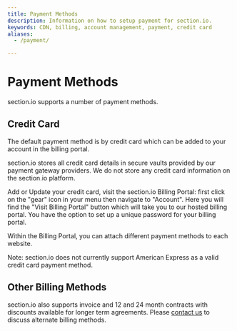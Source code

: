 ```yaml
---
title: Payment Methods
description: Information on how to setup payment for section.io.
keywords: CDN, billing, account management, payment, credit card
aliases:
  - /payment/

---
```

Payment Methods
=================================

section.io supports a number of payment methods.  

Credit Card
-----------
The default payment method is by credit card which can be added to your account in the billing portal.  

section.io stores all credit card details in secure vaults provided by our payment gateway providers.  We do not store any credit card information on the section.io platform.

Add or Update your credit card, visit the section.io Billing Portal: first click on the "gear" icon in your menu then navigate to "Account". Here you will find the "Visit Billing Portal" button which will take you to our hosted billing portal.  You have the option to set up a unique password for your billing portal.

Within the Billing Portal, you can attach different payment methods to each website.

Note: section.io does not currently support American Express as a valid credit card payment method.

Other Billing Methods
---------------------
section.io also supports invoice and 12 and 24 month contracts with discounts available for longer term agreements.  Please [contact us](https://section.io/contact-us) to discuss alternate billing methods.
